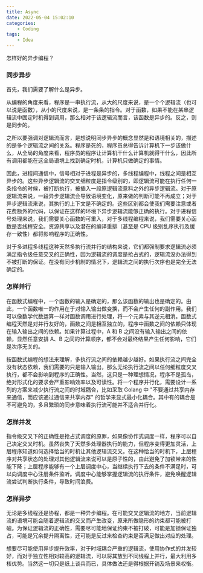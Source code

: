 ```yaml
---
title: Async
date: 2022-05-04 15:02:10
categories:
	- Coding
tags:
	- Idea
---
```


怎样好的异步编程？

<!-- more -->

### 同步异步

首先，我们需要了解什么是异步。

从编程的角度来看，程序是一串执行流，从大的尺度来说，是一个个逻辑流（也可以说是函数），从小的尺度来说，是一条条的指令。对于函数，如果不能在某串逻辑流中固定时机得到调用，那么相对于该逻辑流而言，该函数是异步的。反之，则是同步的。

之所以要强调对逻辑流而言，是想说明同步异步的概念显然是和语境相关的，描述的是多个逻辑流之间的关系。程序是死的，程序员总得告诉计算机下一步该做什么，从全局的角度来看，程序员的程序让计算机干什么计算机就得干什么，因此所有调用都能在这全局语境上找到确定时机，计算机只做确定的事情。

因此，进程间通信中，信号相对于进程是异步的，多线程编程中，线程之间是相互异步的。这些异步逻辑流的交叉细粒度是指令级别的，即逻辑流可能在执行任何一条指令的时候，被打断执行，被插入一段原逻辑流意料之外的异步逻辑流。对于原逻辑流来说，一段异步逻辑流会导致语境变化，原来做的判断可能不再成立；对于异步逻辑流来说，其执行的上下文是不确定的。这些区别都会使我们需要注意或者花费额外的代码，以保证在这样的环境下异步逻辑流能够正确的执行。对于进程信号处理来说，我们需要关心函数的可重入，对于多线程编程来说，我们需要关心函数是否线程安全。资源共享以及潜在的编译重排（甚至是 CPU 级别乱序执行及缓存一致性）都将影响程序的正确性。

对于多进程多线程这种天然多执行流并行的结构来说，它们都强制要求逻辑流必须满足指令级任意交叉的正确性，因为逻辑流的调度是抢占式的，逻辑流没办法得到不被打断的保证。在没有同步机制的情况下，逻辑流之间的执行次序也是完全无法确定的。

### 怎样并行

在函数式编程中，一个函数的输入是确定的，那么该函数的输出也是确定的。由此，一个函数唯一的作用在于对输入输出做变换，而不会产生任何的副作用。我们可以像数学代数运算一样对函数调用进行处理，将一个元素与其逆元相消。函数式编程天然是对并行友好的，函数之间是相互独立的，程序中函数之间的依赖只体现在输入输出之间的依赖。如果计算过程中，A 和 B 之间没有输入输出之间的依赖，显然任意安排 A、B 之间的计算顺序，都不会对最终结果产生任何影响，它们是次序无关的。

按函数式编程的想法来理解，多执行流之间的依赖越少越好。如果执行流之间完全没有状态依赖，我们需要的只是输入输出，那么无论执行流之间以任何细粒度交叉执行，都不会影响到程序的正确性。当然，这只是一种理想情况，程序不是孤岛，绝对形式化的要求会严重影响效率以及可读性。将一个程序并行化，需要设计一系列的方案来减少执行流之间的时域耦合，比如采取 Golang 中 "不要通过共享内存来通信，而应该通过通信来共享内存" 的哲学来显式最小化耦合。其中有的耦合是不可避免的，多且繁琐的同步意味着执行流可能并不适合并行化。

### 怎样并发

指令级交叉下的正确性是抢占式调度的原罪，如果像协作式调度一样，程序可以自己决定交叉时机。虽然丧失了天然多处理器执行的能力，但程序变得更加灵活，上层程序知道如何选择恰当的时机让其他逻辑流交叉。在这种恰当的时机下，上层程序对共享状态的处理对其他逻辑流来说可以是原子性的，由此避免了加锁带来的性能下降；上层程序能够有一个上层调度中心，当继续执行下去的条件不满足时，可以向调度中心注册条件监听。调度中心能够掌握逻辑流的执行条件，避免唤醒逻辑流尝试判断执行条件，导致时间浪费。

### 怎样异步

无论是多线程还是协程，都是一种异步编程。在可能交叉逻辑流的地方，当前逻辑流的语境可能会随着逻辑流的交叉而产生改变，原来所做隐形的约束都可能被打破。为保证逻辑流的正确性，需要尽可能地保证约束不被打破，可能是加锁保证独占，可能是冗余提升隔离性，还可能是反过来检查约束是否满足做出对应的处理。

想要尽可能使用异步提升效率，对于时域耦合严重的逻辑流，使用协作式的并发较好，而对于独立性相对较高的逻辑流，可以将其放到不同线程上并行，最大利用多核优势。当然这一切只是纸上谈兵而已，具体做法还是得根据开销及场景来权衡。